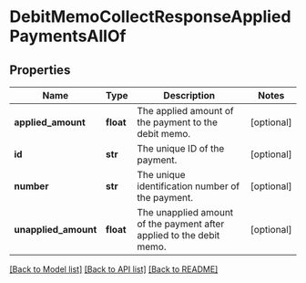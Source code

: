 # DebitMemoCollectResponseAppliedPaymentsAllOf

## Properties
Name | Type | Description | Notes
------------ | ------------- | ------------- | -------------
**applied_amount** | **float** | The applied amount of the payment to the debit memo.  | [optional] 
**id** | **str** | The unique ID of the payment.  | [optional] 
**number** | **str** | The unique identification number of the payment.  | [optional] 
**unapplied_amount** | **float** | The unapplied amount of the payment after applied to the debit memo.  | [optional] 

[[Back to Model list]](../README.md#documentation-for-models) [[Back to API list]](../README.md#documentation-for-api-endpoints) [[Back to README]](../README.md)


